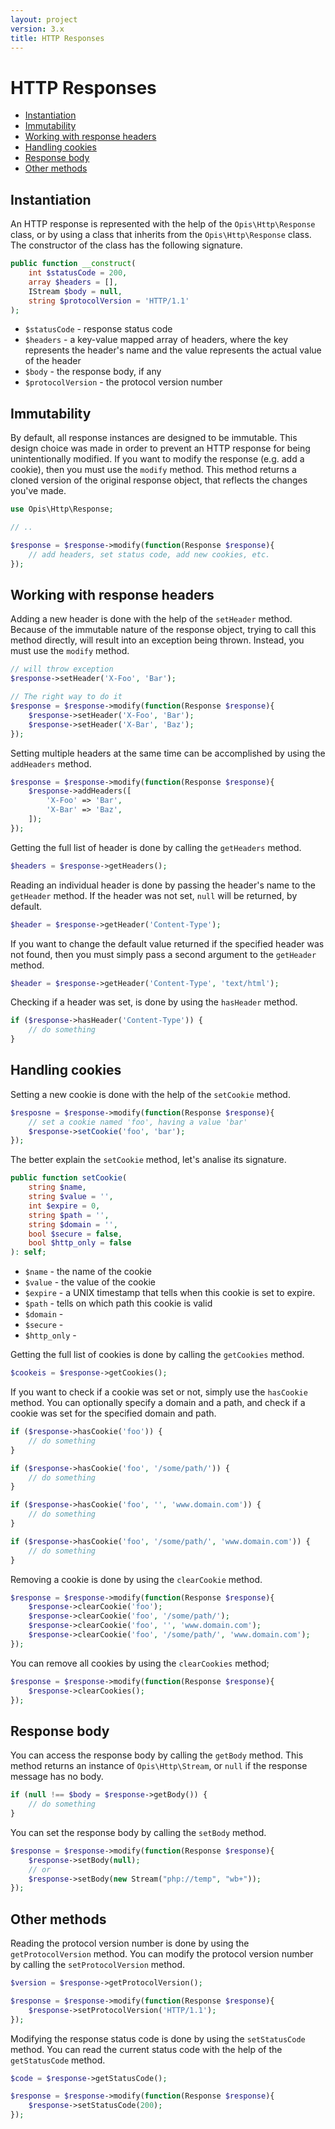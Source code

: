 ```yaml
---
layout: project
version: 3.x
title: HTTP Responses
---
```

# HTTP Responses

* [Instantiation](#instantiation)
* [Immutability](#immutability)
* [Working with response headers](#working-with-response-headers)
* [Handling cookies](#handling-cookies)
* [Response body](#response-body)
* [Other methods](#other-methods)

## Instantiation

An HTTP response is represented with the help of the `Opis\Http\Response` class, 
or by using a class that inherits from the `Opis\Http\Response` class. 
The constructor of the class has the following signature.

```php
public function __construct(
    int $statusCode = 200, 
    array $headers = [], 
    IStream $body = null, 
    string $protocolVersion = 'HTTP/1.1'
);
```

* `$statusCode` - response status code
* `$headers` - a key-value mapped array of headers, where the key represents the header's name and the value
represents the actual value of the header
* `$body` - the response body, if any
* `$protocolVersion` - the protocol version number

## Immutability

By default, all response instances are designed to be immutable. 
This design choice was made in order to prevent an HTTP response for being unintentionally modified.
If you want to modify the response (e.g. add a cookie), then you must use the `modify` method.
This method returns a cloned version of the original response object, that reflects the changes you've made.

```php
use Opis\Http\Response;

// ..

$response = $response->modify(function(Response $response){
    // add headers, set status code, add new cookies, etc.
});
```

## Working with response headers

Adding a new header is done with the help of the `setHeader` method.
Because of the immutable nature of the response object, trying to call this method
directly, will result into an exception being thrown. Instead, you must use the `modify` method.

```php
// will throw exception
$response->setHeader('X-Foo', 'Bar');

// The right way to do it
$response = $response->modify(function(Response $response){
    $response->setHeader('X-Foo', 'Bar');
    $response->setHeader('X-Bar', 'Baz');
});
```

Setting multiple headers at the same time can be accomplished by using the `addHeaders` method.

```php
$response = $response->modify(function(Response $response){
    $response->addHeaders([
        'X-Foo' => 'Bar',
        'X-Bar' => 'Baz',
    ]);
});
```

Getting the full list of header is done by calling the `getHeaders` method.

```php
$headers = $response->getHeaders();
```

Reading an individual header is done by passing the header's name to the `getHeader` method.
If the header was not set, `null` will be returned, by default. 

```php
$header = $response->getHeader('Content-Type');
```

If you want to change the default value returned if the specified header was not found, then you must
simply pass a second argument to the `getHeader` method.

```php
$header = $response->getHeader('Content-Type', 'text/html');
```

Checking if a header was set, is done by using the `hasHeader` method.

```php
if ($response->hasHeader('Content-Type')) {
    // do something
}
```

## Handling cookies

Setting a new cookie is done with the help of the `setCookie` method.

```php
$resposne = $response->modify(function(Response $response){
    // set a cookie named 'foo', having a value 'bar'
    $response->setCookie('foo', 'bar');
});
```

The better explain the `setCookie` method, let's analise its signature.

```php
public function setCookie(
    string $name,
    string $value = '',
    int $expire = 0,
    string $path = '',
    string $domain = '',
    bool $secure = false,
    bool $http_only = false
): self;
```

* `$name` - the name of the cookie
* `$value` - the value of the cookie
* `$expire` - a UNIX timestamp that tells when this cookie is set to expire. 
* `$path`  - tells on which path this cookie is valid
* `$domain` - 
* `$secure` -
* `$http_only` - 


Getting the full list of cookies is done by calling the `getCookies` method.

```php
$cookeis = $response->getCookies();
```

If you want to check if a cookie was set or not, simply use the `hasCookie` method.
You can optionally specify a domain and a path, and check if a cookie was set for the
specified domain and path. 

```php
if ($response->hasCookie('foo')) {
    // do something
}

if ($response->hasCookie('foo', '/some/path/')) {
    // do something
}

if ($response->hasCookie('foo', '', 'www.domain.com')) {
    // do something
}

if ($response->hasCookie('foo', '/some/path/', 'www.domain.com')) {
    // do something
}
```

Removing a cookie is done by using the `clearCookie` method.

```php
$response = $response->modify(function(Response $response){
    $response->clearCookie('foo');
    $response->clearCookie('foo', '/some/path/');
    $response->clearCookie('foo', '', 'www.domain.com');
    $response->clearCookie('foo', '/some/path/', 'www.domain.com');
});
```

You can remove all cookies by using the `clearCookies` method;

```php
$response = $response->modify(function(Response $response){
    $response->clearCookies();
});
```

## Response body

You can access the response body by calling the `getBody` method. This method returns an instance of `Opis\Http\Stream`,
or `null` if the response message has no body.

```php
if (null !== $body = $response->getBody()) {
    // do something
}
```

You can set the response body by calling the `setBody` method.

```php
$response = $response->modify(function(Response $response){
    $response->setBody(null);
    // or
    $response->setBody(new Stream("php://temp", "wb+"));
});
```

## Other methods

Reading the protocol version number is done by using the `getProtocolVersion` method.
You can modify the protocol version number by calling the `setProtocolVersion` method.

```php
$version = $response->getProtocolVersion();

$response = $response->modify(function(Response $response){
    $response->setProtocolVersion('HTTP/1.1');
});
```

Modifying the response status code is done by using the `setStatusCode` method.
You can read the current status code with the help of the `getStatusCode` method.

```php
$code = $response->getStatusCode();

$response = $response->modify(function(Response $response){
    $response->setStatusCode(200);
});
```


